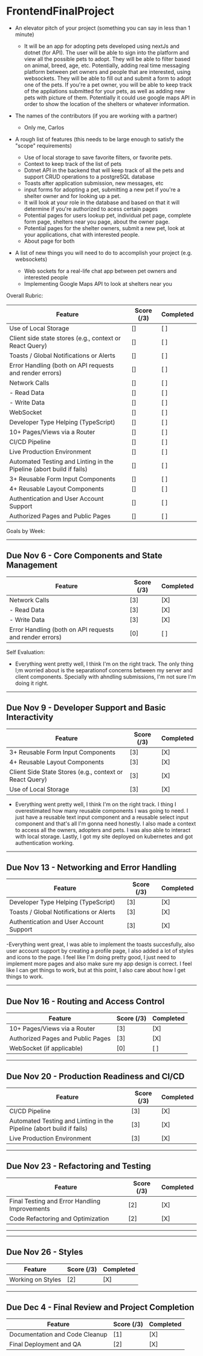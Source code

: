 # FrontendFinalProject

- An elevator pitch of your project (something you can say in less than 1 minute)
  - It will be an app for adopting pets developed using nextJs and dotnet (for API). The user will be able to sign into the platform and view all the possible pets to adopt. They will be able to filter based on animal, breed, age, etc. Potentially, adding real time messaging platform between pet owners and people that are interested, using websockets. They will be able to fill out and submit a form to adopt one of the pets. If you're a pet owner, you will be able to keep track of the appliations submitted for your pets, as well as adding new pets with picture of them. Potentially it could use google maps API in order to show the location of the shelters or whatever information.
  
- The names of the contributors (if you are working with a partner)
  - Only me, Carlos
  
- A rough list of features (this needs to be large enough to satisfy the "scope" requirements)
  - Use of local storage to save favorite filters, or favorite pets.
  - Context to keep track of the list of pets
  - Dotnet API in the backend that will keep track of all the pets and support CRUD operations to a postgreSQL database
  - Toasts after application submission, new messages, etc
  - input forms for adopting a pet, submitting a new pet if you're a shelter owner and for looking up a pet.
  - It will look at your role in the database and based on that it will determine if you're authorized to acess certain pages
  - Potential pages for users lookup pet, individual pet page, complete form page, shelters near you page, about the owner page.
  - Potential pages for the shelter owners, submit a new pet, look at your applications, chat with interested people.
  - About page for both
 
- A list of new things you will need to do to accomplish your project (e.g. websockets)
  - Web sockets for a real-life chat app between pet owners and interested people
  - Implementing Google Maps API to look at shelters near you

 Overall Rubric:

| Feature                                           | Score (/3) | Completed |
|---------------------------------------------------|------------|-----------|
| Use of Local Storage                              | []         | [ ]       |
| Client side state stores (e.g., context or React Query) | []  | [ ]       |
| Toasts / Global Notifications or Alerts           | []         | [ ]       |
| Error Handling (both on API requests and render errors) | [] | [ ]       |
| Network Calls                                     | []         | [ ]       |
| - Read Data                                       | []         | [ ]       |
| - Write Data                                      | []         | [ ]       |
| WebSocket                                         | []         | [ ]       |
| Developer Type Helping (TypeScript)               | []         | [ ]       |
| 10+ Pages/Views via a Router                      | []         | [ ]       |
| CI/CD Pipeline                                    | []         | [ ]       |
| Live Production Environment                       | []         | [ ]       |
| Automated Testing and Linting in the Pipeline (abort build if fails) | [] | [ ] |
| 3+ Reusable Form Input Components                 | []         | [ ]       |
| 4+ Reusable Layout Components                     | []         | [ ]       |
| Authentication and User Account Support           | []         | [ ]       |
| Authorized Pages and Public Pages                 | []         | [ ]       |

Goals by Week:

---

## Due Nov 6 - Core Components and State Management
| Feature                                           | Score (/3) | Completed |
|---------------------------------------------------|------------|-----------|
| Network Calls                                     | [3]         | [X]       |
| - Read Data                                       | [3]         | [X]       |
| - Write Data                                      | [3]         | [X]       |
| Error Handling (both on API requests and render errors) | [0] | [ ]       |

Self Evaluation:
- Everything went pretty well, I think I'm on the right track. The only thing I;m worried about is the separationof concerns between my server and client components. Specially with ahndling submissions, I'm not sure I'm doing it right.

---

## Due Nov 9 - Developer Support and Basic Interactivity
| Feature                                           | Score (/3) | Completed |
|---------------------------------------------------|------------|-----------|
| 3+ Reusable Form Input Components                 | [3]         | [X]       |
| 4+ Reusable Layout Components                     | [3]         | [X]       |
| Client Side State Stores (e.g., context or React Query) | [3]  | [X]       |
| Use of Local Storage                              | [3]         | [X]       |

- Everything went pretty well, I think I'm on the right track. I thing I overestimated how many reusable components I was going to need. I just have a reusable text input component and a reusable select input component and that's all I'm gonna need honestly. I also made a context to access all the owners, adopters and pets. I was also able to interact with local storage. Lastly, I got my site deployed on kubernetes and got authentication working.


---

## Due Nov 13 - Networking and Error Handling
| Feature                                           | Score (/3) | Completed |
|---------------------------------------------------|------------|-----------|
| Developer Type Helping (TypeScript)               | [3]         | [X]       |
| Toasts / Global Notifications or Alerts           | [3]         | [X]       |
| Authentication and User Account Support           | [3]         | [X]       |

-Everything went great, I was able to implement the toasts succesfully, also user account support by creating a profile page, I also added a lot of styles and icons to the page. I feel like I'm doing pretty good, I just need to implement more pages and also make sure my app design is correct. I feel like I can get things to work, but at this point, I also care about how I get things to work.

---

## Due Nov 16 - Routing and Access Control
| Feature                                           | Score (/3) | Completed |
|---------------------------------------------------|------------|-----------|
| 10+ Pages/Views via a Router                      | [3]         | [X]       |
| Authorized Pages and Public Pages                 | [3]         | [X]       |
| WebSocket (if applicable)                         | [0]         | [ ]       |

---

## Due Nov 20 - Production Readiness and CI/CD
| Feature                                           | Score (/3) | Completed |
|---------------------------------------------------|------------|-----------|
| CI/CD Pipeline                                    | [3]         | [X]       |
| Automated Testing and Linting in the Pipeline (abort build if fails) | [3] | [X] |
| Live Production Environment                       | [3]         | [X]       |

---

## Due Nov 23 - Refactoring and Testing
| Feature                                           | Score (/3) | Completed |
|---------------------------------------------------|------------|-----------|
| Final Testing and Error Handling Improvements     | [2]         | [X]       |
| Code Refactoring and Optimization                 | [2]         | [X]       |

---

---

## Due Nov 26 - Styles
| Feature                                           | Score (/3) | Completed |
|---------------------------------------------------|------------|-----------|
| Working on Styles    | [2]         | [X]       |

---

## Due Dec 4 - Final Review and Project Completion
| Feature                                           | Score (/3) | Completed |
|---------------------------------------------------|------------|-----------|
| Documentation and Code Cleanup                    | [1]         | [X]       |
| Final Deployment and QA                           | [2]         | [X]       |
